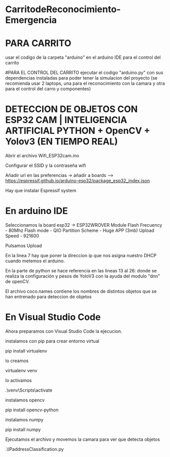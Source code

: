 # CarritodeReconocimiento-Emergencia

# PARA CARRITO
usar el codigo de la carpeta "arduino" en el arduino IDE para el control del carrito

#PARA EL CONTROL DEL CARRITO
ejecutar el codigo "arduino.py" con sus dependencias instaladas para poder tener la simulacion del proyecto (se recomienda usar 2 laptops, una para el reconocimiento con la camara y otra para el control del carro y componentes) 

# DETECCION DE OBJETOS CON ESP32 CAM | INTELIGENCIA ARTIFICIAL PYTHON + OpenCV + Yolov3 (EN TIEMPO REAL)

Abrir el archivo Wifi_ESP32cam.ino

Configurar el SSID y la contraseña wifi

Añadir url en las preferencias -> añadir a boards --> https://espressif.github.io/arduino-esp32/package_esp32_index.json

Hay que instalar Espressif system

# En arduino IDE

Seleccionamos la board esp32 -> ESP32WROVER Module
Flash Frecuency - 80Mhz
Flash mode - QIO
Partition Scheme - Huge APP (3mb)
Upload Speed - 921600

Pulsamos Upload

En la linea 7 hay que poner la direccion ip que nos asigna nuestro DHCP cuando metemos el arduino. 

En la parte de python se hace referencia en las lineas 13 al 26: donde se realiza la configuración y pesos de YoloV3 con la ayuda del modulo "dnn" de openCV. 

El archivo coco.names contiene los nombres de distintos objetos que se han entrenado para deteccion de objetos


# En Visual Studio Code

Ahora preparamos con Visual Studio Code la ejecucion.

instalamos con pip para crear entorno virtual 

pip install virtualenv

lo creamos

virtualenv venv

lo activamos

.\venv\Scripts\activate

instalamos opencv

pip install opencv-python

instalamos numpy

pip install numpy

Ejecutamos el archivo y movemos la camara para ver que detecta objetos

.\IPaddressClassification.py

